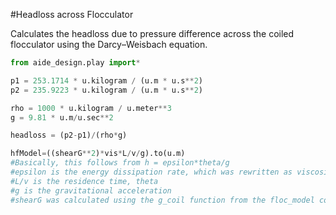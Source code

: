 #Headloss across Flocculator

Calculates the headloss due to pressure difference across the coiled flocculator using the Darcy–Weisbach equation.

```python
from aide_design.play import*

p1 = 253.1714 * u.kilogram / (u.m * u.s**2)
p2 = 235.9223 * u.kilogram / (u.m * u.s**2)

rho = 1000 * u.kilogram / u.meter**3
g = 9.81 * u.m/u.sec**2

headloss = (p2-p1)/(rho*g)

hfModel=((shearG**2)*vis*L/v/g).to(u.m)
#Basically, this follows from h = epsilon*theta/g
#epsilon is the energy dissipation rate, which was rewritten as viscosity*G^2
#L/v is the residence time, theta
#g is the gravitational acceleration
#shearG was calculated using the g_coil function from the floc_model code in aide design
```
